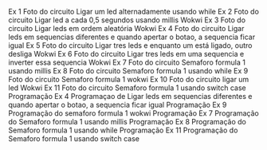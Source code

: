 Ex 1 Foto do circuito Ligar um led alternadamente usando while
Ex 2 Foto do circuito Ligar led a cada 0,5 segundos usando millis Wokwi
Ex 3 Foto do circuito Ligar leds em ordem aleatória Wokwi
Ex 4 Foto do circuito Ligar leds em sequencias diferentes e quando apertar o botao, a sequencia ficar igual
Ex 5 Foto do circuito Ligar tres leds e enquanto um está ligado, outro desliga Wokwi
Ex 6 Foto do circuito Ligar tres leds em uma sequencia e inverter essa sequencia Wokwi
Ex 7 Foto do circuito Semaforo formula 1 usando millis
Ex 8 Foto do circuito Semaforo formula 1 usando while
Ex 9 Foto do circuito Semaforo formula 1 wokwi
Ex 10 Foto do circuito ligar um led Wokwi
Ex 11 Foto do circuito Semaforo formula 1 usando switch case
Programação Ex 4 Programaçao de Ligar leds em sequencias diferentes e quando apertar o botao, a sequencia ficar igual
Programação Ex 9 Programação do semaforo formula 1 wokwi
Programação Ex 7 Programação do Semaforo formula 1 usando millis
Programação Ex 8 Programação do Semaforo formula 1 usando while
Programação Ex 11 Programação do Semaforo formula 1 usando switch case

